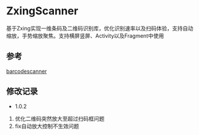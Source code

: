 # ZxingScanner
基于Zxing实现一维条码及二维码识别库，优化识别速率以及扫码体验，支持自动缩放，手势缩放聚焦。支持横屏竖屏、Activity以及Fragment中使用


## 参考
[barcodescanner](https://github.com/dm77/barcodescanner)

## 修改记录

* 1.0.2
1. 优化二维码突然放大至超过扫码框问题
2. fix自动放大控制不生效问题